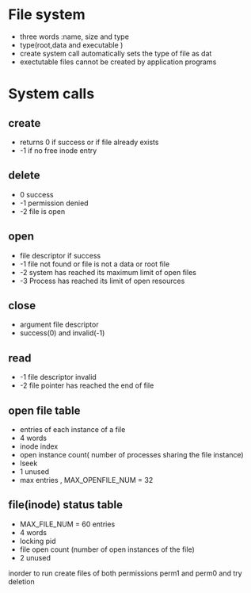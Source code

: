 # File system

- three words :name, size and type
- type(root,data and executable )
- create system call automatically sets the type of file as dat
- exectutable files cannot be created by application programs

# System calls

## create

- returns 0 if success or if file already exists
- -1 if no free inode entry

## delete

- 0 success
- -1 permission denied
- -2 file is open

## open

- file descriptor if success
- -1 file not found or file is not a data or root file
- -2 system has reached its maximum limit of open files
- -3 Process has reached its limit of open resources

## close

- argument file descriptor
- success(0) and invalid(-1)

## read

- -1 file descriptor invalid
- -2 file pointer has reached the end of file

## open file table

- entries of each instance of a file
- 4 words
- inode index
- open instance count( number of processes sharing the file instance)
- lseek
- 1 unused
- max entries , MAX_OPENFILE_NUM = 32

## file(inode) status table

- MAX_FILE_NUM = 60 entries
- 4 words
- locking pid
- file open count (number of open instances of the file)
- 2 unused

inorder to run
create files of both permissions perm1 and perm0 and try deletion
